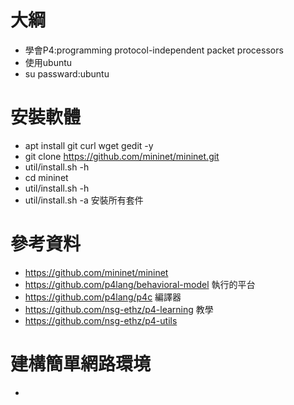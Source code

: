 # 大綱
* 學會P4:programming protocol-independent packet processors
* 使用ubuntu
* su passward:ubuntu

# 安裝軟體
* apt install git curl wget gedit -y
* git clone https://github.com/mininet/mininet.git
* util/install.sh -h
* cd mininet
* util/install.sh -h
* util/install.sh -a  安裝所有套件

# 參考資料
* https://github.com/mininet/mininet
* https://github.com/p4lang/behavioral-model  執行的平台
* https://github.com/p4lang/p4c   編譯器
* https://github.com/nsg-ethz/p4-learning  教學
* https://github.com/nsg-ethz/p4-utils

# 建構簡單網路環境
* 
